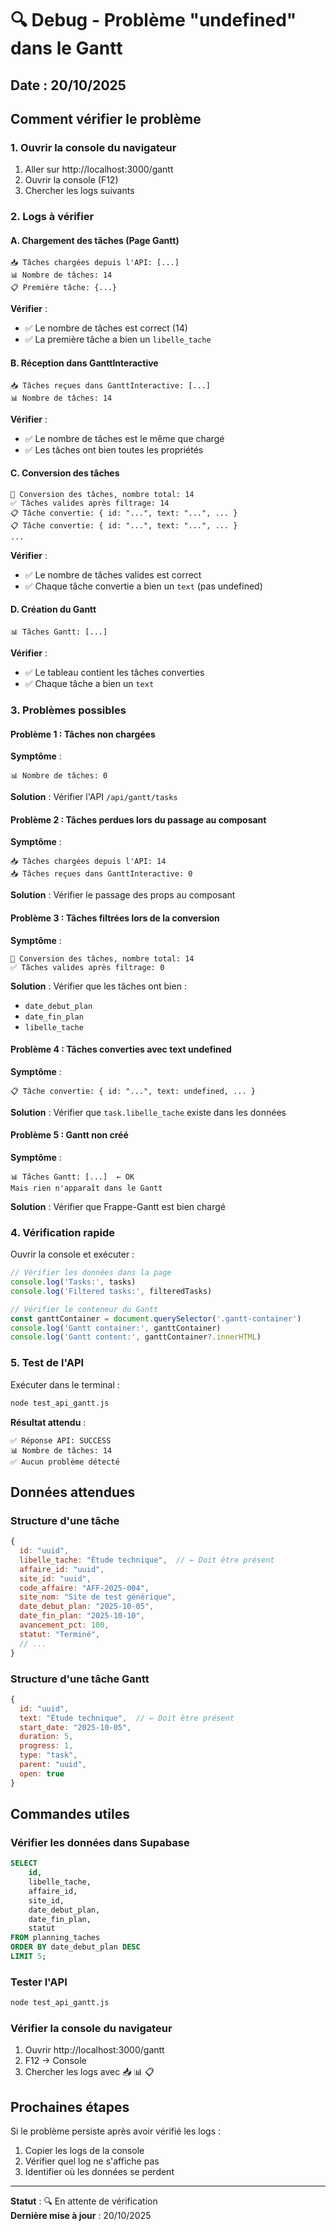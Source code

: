 # 🔍 Debug - Problème "undefined" dans le Gantt

## Date : 20/10/2025

## Comment vérifier le problème

### 1. Ouvrir la console du navigateur
1. Aller sur http://localhost:3000/gantt
2. Ouvrir la console (F12)
3. Chercher les logs suivants

### 2. Logs à vérifier

#### A. Chargement des tâches (Page Gantt)
```
📥 Tâches chargées depuis l'API: [...]
📊 Nombre de tâches: 14
📋 Première tâche: {...}
```
**Vérifier** :
- ✅ Le nombre de tâches est correct (14)
- ✅ La première tâche a bien un `libelle_tache`

#### B. Réception dans GanttInteractive
```
📥 Tâches reçues dans GanttInteractive: [...]
📊 Nombre de tâches: 14
```
**Vérifier** :
- ✅ Le nombre de tâches est le même que chargé
- ✅ Les tâches ont bien toutes les propriétés

#### C. Conversion des tâches
```
🔄 Conversion des tâches, nombre total: 14
✅ Tâches valides après filtrage: 14
📋 Tâche convertie: { id: "...", text: "...", ... }
📋 Tâche convertie: { id: "...", text: "...", ... }
...
```
**Vérifier** :
- ✅ Le nombre de tâches valides est correct
- ✅ Chaque tâche convertie a bien un `text` (pas undefined)

#### D. Création du Gantt
```
📊 Tâches Gantt: [...]
```
**Vérifier** :
- ✅ Le tableau contient les tâches converties
- ✅ Chaque tâche a bien un `text`

### 3. Problèmes possibles

#### Problème 1 : Tâches non chargées
**Symptôme** :
```
📊 Nombre de tâches: 0
```
**Solution** : Vérifier l'API `/api/gantt/tasks`

#### Problème 2 : Tâches perdues lors du passage au composant
**Symptôme** :
```
📥 Tâches chargées depuis l'API: 14
📥 Tâches reçues dans GanttInteractive: 0
```
**Solution** : Vérifier le passage des props au composant

#### Problème 3 : Tâches filtrées lors de la conversion
**Symptôme** :
```
🔄 Conversion des tâches, nombre total: 14
✅ Tâches valides après filtrage: 0
```
**Solution** : Vérifier que les tâches ont bien :
- `date_debut_plan`
- `date_fin_plan`
- `libelle_tache`

#### Problème 4 : Tâches converties avec text undefined
**Symptôme** :
```
📋 Tâche convertie: { id: "...", text: undefined, ... }
```
**Solution** : Vérifier que `task.libelle_tache` existe dans les données

#### Problème 5 : Gantt non créé
**Symptôme** :
```
📊 Tâches Gantt: [...]  ← OK
Mais rien n'apparaît dans le Gantt
```
**Solution** : Vérifier que Frappe-Gantt est bien chargé

### 4. Vérification rapide

Ouvrir la console et exécuter :
```javascript
// Vérifier les données dans la page
console.log('Tasks:', tasks)
console.log('Filtered tasks:', filteredTasks)

// Vérifier le conteneur du Gantt
const ganttContainer = document.querySelector('.gantt-container')
console.log('Gantt container:', ganttContainer)
console.log('Gantt content:', ganttContainer?.innerHTML)
```

### 5. Test de l'API

Exécuter dans le terminal :
```bash
node test_api_gantt.js
```

**Résultat attendu** :
```
✅ Réponse API: SUCCESS
📊 Nombre de tâches: 14
✅ Aucun problème détecté
```

## Données attendues

### Structure d'une tâche
```javascript
{
  id: "uuid",
  libelle_tache: "Étude technique",  // ← Doit être présent
  affaire_id: "uuid",
  site_id: "uuid",
  code_affaire: "AFF-2025-004",
  site_nom: "Site de test générique",
  date_debut_plan: "2025-10-05",
  date_fin_plan: "2025-10-10",
  avancement_pct: 100,
  statut: "Terminé",
  // ...
}
```

### Structure d'une tâche Gantt
```javascript
{
  id: "uuid",
  text: "Étude technique",  // ← Doit être présent
  start_date: "2025-10-05",
  duration: 5,
  progress: 1,
  type: "task",
  parent: "uuid",
  open: true
}
```

## Commandes utiles

### Vérifier les données dans Supabase
```sql
SELECT 
    id,
    libelle_tache,
    affaire_id,
    site_id,
    date_debut_plan,
    date_fin_plan,
    statut
FROM planning_taches
ORDER BY date_debut_plan DESC
LIMIT 5;
```

### Tester l'API
```bash
node test_api_gantt.js
```

### Vérifier la console du navigateur
1. Ouvrir http://localhost:3000/gantt
2. F12 → Console
3. Chercher les logs avec 📥 📊 📋

## Prochaines étapes

Si le problème persiste après avoir vérifié les logs :
1. Copier les logs de la console
2. Vérifier quel log ne s'affiche pas
3. Identifier où les données se perdent

---

**Statut** : 🔍 En attente de vérification  
**Dernière mise à jour** : 20/10/2025

